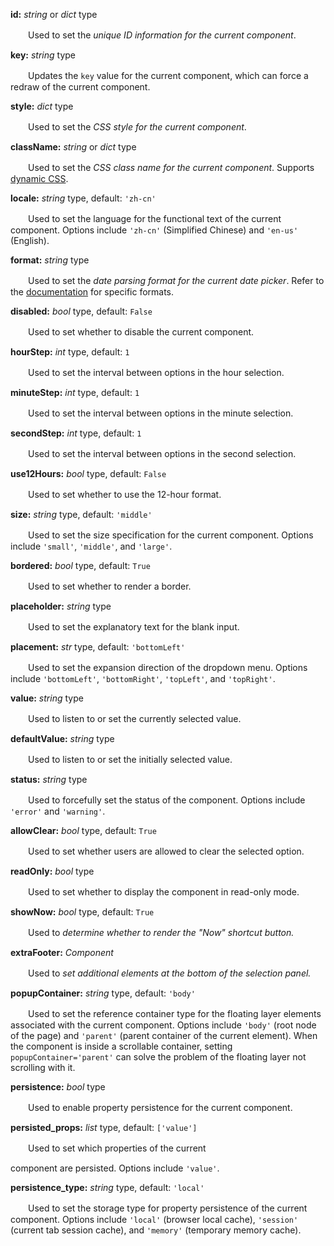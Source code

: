 **id:** *string* or *dict* type

　　Used to set the *unique ID information for the current component*.

**key:** *string* type

　　Updates the `key` value for the current component, which can force a redraw of the current component.

**style:** *dict* type

　　Used to set the *CSS style for the current component*.

**className:** *string* or *dict* type

　　Used to set the *CSS class name for the current component*. Supports [dynamic CSS](/advanced-classname).

**locale:** *string* type, default: `'zh-cn'`

　　Used to set the language for the functional text of the current component. Options include `'zh-cn'` (Simplified Chinese) and `'en-us'` (English).

**format:** *string* type

　　Used to set the *date parsing format for the current date picker*. Refer to the [documentation](https://momentjscom.readthedocs.io/en/latest/moment/04-displaying/01-format/) for specific formats.

**disabled:** *bool* type, default: `False`

　　Used to set whether to disable the current component.

**hourStep:** *int* type, default: `1`

　　Used to set the interval between options in the hour selection.

**minuteStep:** *int* type, default: `1`

　　Used to set the interval between options in the minute selection.

**secondStep:** *int* type, default: `1`

　　Used to set the interval between options in the second selection.

**use12Hours:** *bool* type, default: `False`

　　Used to set whether to use the 12-hour format.

**size:** *string* type, default: `'middle'`

　　Used to set the size specification for the current component. Options include `'small'`, `'middle'`, and `'large'`.

**bordered:** *bool* type, default: `True`

　　Used to set whether to render a border.

**placeholder:** *string* type

　　Used to set the explanatory text for the blank input.

**placement:** *str* type, default: `'bottomLeft'`

　　Used to set the expansion direction of the dropdown menu. Options include `'bottomLeft'`, `'bottomRight'`, `'topLeft'`, and `'topRight'`.

**value:** *string* type

　　Used to listen to or set the currently selected value.

**defaultValue:** *string* type

　　Used to listen to or set the initially selected value.

**status:** *string* type

　　Used to forcefully set the status of the component. Options include `'error'` and `'warning'`.

**allowClear:** *bool* type, default: `True`

　　Used to set whether users are allowed to clear the selected option.

**readOnly:** *bool* type

　　Used to set whether to display the component in read-only mode.

**showNow:** *bool* type, default: `True`

　　Used to *determine whether to render the "Now" shortcut button.*

**extraFooter:** *Component*

　　Used to *set additional elements at the bottom of the selection panel.*

**popupContainer:** *string* type, default: `'body'`

　　Used to set the reference container type for the floating layer elements associated with the current component. Options include `'body'` (root node of the page) and `'parent'` (parent container of the current element). When the component is inside a scrollable container, setting `popupContainer='parent'` can solve the problem of the floating layer not scrolling with it.

**persistence:** *bool* type

　　Used to enable property persistence for the current component.

**persisted_props:** *list* type, default: `['value']`

　　Used to set which properties of the current

 component are persisted. Options include `'value'`.

**persistence_type:** *string* type, default: `'local'`

　　Used to set the storage type for property persistence of the current component. Options include `'local'` (browser local cache), `'session'` (current tab session cache), and `'memory'` (temporary memory cache).